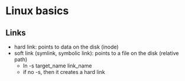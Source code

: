 # Linux basics

## Links

* hard link: points to data on the disk \(inode\)
* soft link \(symlink, symbolic link\): points to a file on the disk \(relative path\)
  * ln -s target\_name link\_name
  * if no -s, then it creates a hard link

